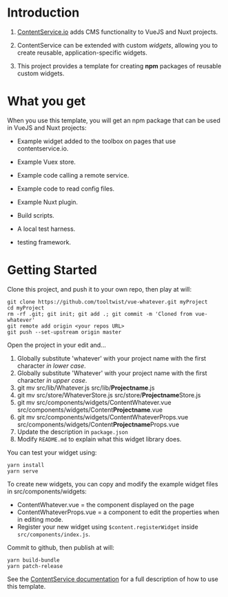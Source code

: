 # Introduction

1. [ContentService.io](http://contentservice.io) adds CMS functionality to VueJS and Nuxt projects.

2. ContentService can be extended with custom _widgets_, allowing you to create reusable, application-specific widgets.

3. This project provides a template for creating **npm** packages of reusable custom widgets.

# What you get

When you use this template, you will get an npm package that can be used in VueJS and Nuxt projects:

- Example widget added to the toolbox on pages that use contentservice.io.

- Example Vuex store.

- Example code calling a remote service.

- Example code to read config files.

- Example Nuxt plugin.

- Build scripts.

- A local test harness.

- testing framework.



# Getting Started

Clone this project, and push it to your own repo, then play at will:

    git clone https://github.com/tooltwist/vue-whatever.git myProject
    cd myProject
    rm -rf .git; git init; git add .; git commit -m 'Cloned from vue-whatever'
    git remote add origin <your repos URL>
    git push --set-upstream origin master
    
Open the project in your edit and...

1. Globally substitute 'whatever' with your project name with the first character _in lower case_.
1. Globally substitute 'Whatever' with your project name with the first character _in upper case_.
1. git mv src/lib/Whatever.js src/lib/**Projectname**.js
1. git mv src/store/WhateverStore.js src/store/**Projectname**Store.js
1. git mv src/components/widgets/ContentWhatever.vue src/components/widgets/Content**Projectname**.vue
1. git mv src/components/widgets/ContentWhateverProps.vue src/components/widgets/Content**Projectname**Props.vue
1. Update the description in `package.json`
1. Modify `README.md` to explain what this widget library does.

You can test your widget using:

    yarn install
    yarn serve

To create new widgets, you can copy and modify the example widget files in src/components/widgets:

- ContentWhatever.vue = the component displayed on the page
- ContentWhateverProps.vue = a component to edit the properties when in editing mode.
- Register your new widget using `$content.registerWidget` inside `src/components/index.js`.


Commit to github, then publish at will:

    yarn build-bundle
    yarn patch-release

See the [ContentService documentation](https://contentservice.io/v2/guide/) for a full description of how to use this template.

